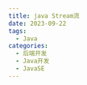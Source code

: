 ```yaml
---
title: java Stream流
date: 2023-09-22
tags: 
  - Java
categories: 
  - 后端开发
  - Java开发
  - JavaSE
---
```


